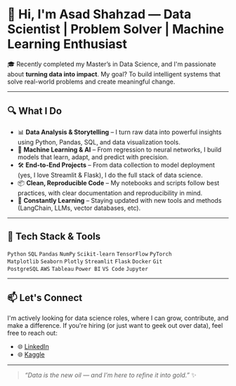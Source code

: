 # 👋 Hi, I'm Asad Shahzad — Data Scientist | Problem Solver | Machine Learning Enthusiast

🎓 Recently completed my Master’s in Data Science, and I'm passionate about **turning data into impact**. My goal? To build intelligent systems that solve real-world problems and create meaningful change.

---

## 🔍 What I Do

- 📊 **Data Analysis & Storytelling** – I turn raw data into powerful insights using Python, Pandas, SQL, and data visualization tools.
- 🤖 **Machine Learning & AI** – From regression to neural networks, I build models that learn, adapt, and predict with precision.
- 🛠️ **End-to-End Projects** – From data collection to model deployment (yes, I love Streamlit & Flask), I do the full stack of data science.
- 📦 **Clean, Reproducible Code** – My notebooks and scripts follow best practices, with clear documentation and reproducibility in mind.
- 🔁 **Constantly Learning** – Staying updated with new tools and methods (LangChain, LLMs, vector databases, etc).

---

## 🧰 Tech Stack & Tools

`Python` `SQL` `Pandas` `NumPy` `Scikit-learn` `TensorFlow` `PyTorch`  
`Matplotlib` `Seaborn` `Plotly` `Streamlit` `Flask` `Docker` `Git`  
`PostgreSQL` `AWS` `Tableau` `Power BI` `VS Code` `Jupyter`

---

## 📫 Let's Connect

I'm actively looking for data science roles, where I can grow, contribute, and make a difference. If you're hiring (or just want to geek out over data), feel free to reach out:

- 🌐 [LinkedIn](https://www.linkedin.com/in/asadshehzed)  
- 🌐 [Kaggle](https://www.kaggle.com/asadshehzed)  

---

> *“Data is the new oil — and I’m here to refine it into gold.”* ✨

